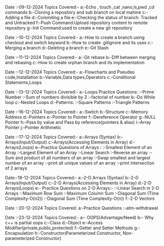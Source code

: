 Date :-09-12-2024 
Topics Covered:- 
a:-Echo , touch ,cat ,nano,ls,pwd ,cd commands
b:-Cloning a repository and sub branch on local mahine 
c:-Adding a file 
d:-Commiting a file 
e:-Checking the status of branch: Tracked and Untracked 
f:-Push Command:Upload repository content to remote repository 
g:-Init Command:used to create a new git repository

Date :-10-12-2024
Topics Covered:- 
a:-How to create a branch using checkout and switch keyword 
b:-How to create .gitignore and its uses 
c:-Merging a branch 
d:-Deleting a branch 
e:-Git Stash

Date :-11-12-2024
Topics Covered:-
a:-Git rebase 
b:-Diff between merging and rebasing 
c:-How to create orphan branch and its implementation

Date :-12-12-2024 
Topics Covered:-
a:-Flowcharts and Pseudeo code,Installation 
b:-Variable,Data types,Operators 
c:-Conditional Statements,Loops

Date :-13-12-2024
Topics Covered:- 
a:-Loops Practice Questions: 
  :-Prime Number 
  :-Sum of numbers divisible by 3 
  :-factorial of number 
b:-Do While loop 
c:-Nested Loops 
d:-Patterns: 
  :-Square Patterns 
  :-Triangle Patterns

Date :-16-12-2024
Topics Covered:- 
a:-Switch 
b:-Structure 
c:-Memory Address 
d:-Pointers 
e:-Pointer to Pointer 
f:-Dereference Operator 
g:-NULL Pointer 
h:-Pass by value and Pass by reference(pointers & alias) 
i:-Array Pointer 
j:-Pointer Arithmetic

Date :-17-12-2024 
Topics Covered:- 
a:-Arrays (Syntax) 
b:-Arrays(Input/Output) 
c:-Arrays(Accessing Elements in Array) 
d:-Arrays(Loops) 
e:-Practice Questions of Arrays : 
  :-Smallest Element of an Array 
  :-Largest Element of an Array 
  :-Linear Search 
  :-Reverse an array 
  :-Sum and product of all numbers of an array 
  :-Swap smallest and largest number of an array 
  :-print all unique values of an array 
  :-print intersection of 2 arrays

Date:-18-12-2024
Topics Covered:- 
a:-2-D Arrays (Syntax)
b:-2-D Arrays(Input/Output) 
c:-2-D Arrays(Accessing Elements in Array) 
d:-2-D Arrays(Loops) 
e:- Practice Questions on 2-D Arrays:- 
   :-Linear Search in 2-D Arrays 
   :-Maximum Row Sum 
   :-Maximum Column Sum 
   :-Diagonal Sum (Time Complexity-O(n2)) 
   :-Diagonal Sum (Time Complexity-O(n)) 
f:-2-D Vectors

Date :-20-12-2024
Topics Covered:
a:-Practice Questions
  :-atm-withdrawal

Date :-23-12-2024
Topics Covered:-
a:- OOPS(Advantage/Need)
b:- Why c++ is partial oops
c:-Class
d:-Object
e:-Access Modifier(private,public,protected)
f:-Getter and Setter Methods
g:-Encapsulation
h:-Constructor(Parameterized Constructor, Non-parameterized Constructor)

